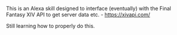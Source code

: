 This is an Alexa skill designed to interface (eventually) with the Final Fantasy XIV API to get server data etc. - https://xivapi.com/

Still learning how to properly do this.
